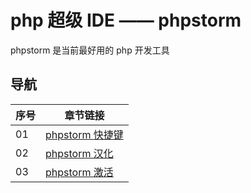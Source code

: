 # php 超级 IDE —— phpstorm

phpstorm 是当前最好用的 php 开发工具

## 导航

| 序号 | 章节链接                                  |
| ---- | ----------------------------------------- |
| 01   | [phpstorm 快捷键](./01-phpstorm快捷键.md) |
| 02   | [phpstorm 汉化](./02-phpstorm汉化.md)     |
| 03   | [phpstorm 激活](./03-phpstorm激活.md)     |
